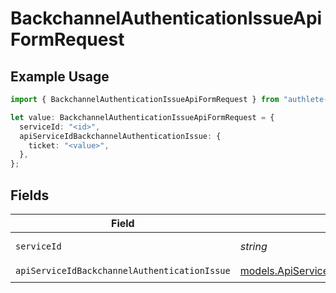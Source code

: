 # BackchannelAuthenticationIssueApiFormRequest

## Example Usage

```typescript
import { BackchannelAuthenticationIssueApiFormRequest } from "authlete-2/models/operations";

let value: BackchannelAuthenticationIssueApiFormRequest = {
  serviceId: "<id>",
  apiServiceIdBackchannelAuthenticationIssue: {
    ticket: "<value>",
  },
};
```

## Fields

| Field                                                                                                           | Type                                                                                                            | Required                                                                                                        | Description                                                                                                     |
| --------------------------------------------------------------------------------------------------------------- | --------------------------------------------------------------------------------------------------------------- | --------------------------------------------------------------------------------------------------------------- | --------------------------------------------------------------------------------------------------------------- |
| `serviceId`                                                                                                     | *string*                                                                                                        | :heavy_check_mark:                                                                                              | A service ID.                                                                                                   |
| `apiServiceIdBackchannelAuthenticationIssue`                                                                    | [models.ApiServiceIdBackchannelAuthenticationIssue](../../models/apiserviceidbackchannelauthenticationissue.md) | :heavy_check_mark:                                                                                              | N/A                                                                                                             |